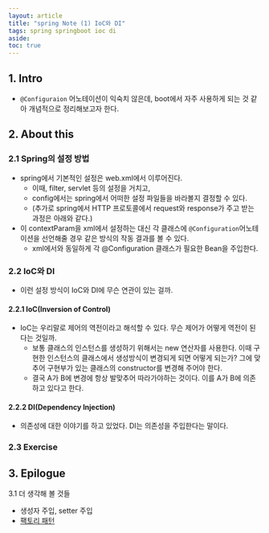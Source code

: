 ```yaml
---
layout: article
title: "spring Note (1) IoC와 DI"
tags: spring springboot ioc di
aside:
toc: true
---
```




## 1. Intro

- `@Configuraion` 어노테이션이 익숙치 않은데, boot에서 자주 사용하게 되는 것 같아 개념적으로 정리해보고자 한다.

  

## 2. About this

### 2.1 Spring의 설정 방법

- spring에서 기본적인 설정은 web.xml에서 이루어진다.
  - 이때, filter, servlet 등의 설정을 거치고,
  - config에서는 spring에서 어떠한 설정 파일들을 바라볼지 결정할 수 있다.
  - (추가로 spring에서 HTTP 프로토콜에서 request와 response가 주고 받는 과정은 아래와 같다.)
- 이 contextParam을 xml에서 설정하는 대신 각 클래스에 `@Configuration`어노테이션을 선언해줄 경우 같은 방식의 작동 결과를 볼 수 있다.
  - xml에서와 동일하게 각 @Configuration 클래스가 필요한 Bean을 주입한다.



### 2.2 IoC와 DI

- 이런 설정 방식이 IoC와 DI에 무슨 연관이 있는 걸까.

#### 2.2.1 IoC(Inversion of Control)

- IoC는 우리말로 제어의 역전이라고 해석할 수 있다. 무슨 제어가 어떻게 역전이 된다는 것일까.
  - 보통 클래스의 인스턴스를 생성하기 위해서는 new 연산자를 사용한다. 이때 구현한 인스턴스의 클래스에서 생성방식이 변경되게 되면 어떻게 되는가? 그에 맞추어 구현부가 있는 클래스의 constructor를 변경해 주어야 한다.
  -  결국 A가 B에 변경에 항상 발맞추어 따라가야하는 것이다. 이를 A가 B에 의존하고 있다고 한다.

#### 2.2.2 DI(Dependency Injection)

- 의존성에 대한 이야기를 하고 있었다. DI는 의존성을 주입한다는 말이다. 



### 2.3 Exercise



## 3. Epilogue

3.1 더 생각해 볼 것들

- 생성자 주입, setter 주입
- [팩토리 패턴](https://jusungpark.tistory.com/14)

